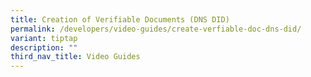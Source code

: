 ```yaml
---
title: Creation of Verifiable Documents (DNS DID)
permalink: /developers/video-guides/create-verfiable-doc-dns-did/
variant: tiptap
description: ""
third_nav_title: Video Guides
---
```

